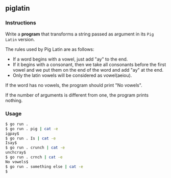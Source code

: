 ## piglatin

### Instructions

Write a **program** that transforms a string passed as argument in its `Pig Latin` version.

The rules used by Pig Latin are as follows:

- If a word begins with a vowel, just add "ay" to the end.
- If it begins with a consonant, then we take all consonants before the first vowel and we put them on the end of the word and add "ay" at the end.
- Only the latin vowels will be considered as vowel(aeiou).

If the word has no vowels, the program should print "No vowels".

If the number of arguments is different from one, the program prints nothing.

### Usage
```bash
$ go run .
$ go run . pig | cat -e
igpay$
$ go run . Is | cat -e
Isay$
$ go run . crunch | cat -e
unchcray$
$ go run . crnch | cat -e
No vowels$
$ go run . something else | cat -e
$
```
